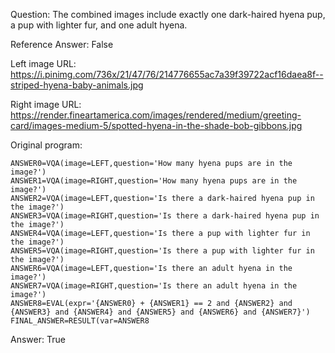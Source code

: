 Question: The combined images include exactly one dark-haired hyena pup, a pup with lighter fur, and one adult hyena.

Reference Answer: False

Left image URL: https://i.pinimg.com/736x/21/47/76/214776655ac7a39f39722acf16daea8f--striped-hyena-baby-animals.jpg

Right image URL: https://render.fineartamerica.com/images/rendered/medium/greeting-card/images-medium-5/spotted-hyena-in-the-shade-bob-gibbons.jpg

Original program:

```
ANSWER0=VQA(image=LEFT,question='How many hyena pups are in the image?')
ANSWER1=VQA(image=RIGHT,question='How many hyena pups are in the image?')
ANSWER2=VQA(image=LEFT,question='Is there a dark-haired hyena pup in the image?')
ANSWER3=VQA(image=RIGHT,question='Is there a dark-haired hyena pup in the image?')
ANSWER4=VQA(image=LEFT,question='Is there a pup with lighter fur in the image?')
ANSWER5=VQA(image=RIGHT,question='Is there a pup with lighter fur in the image?')
ANSWER6=VQA(image=LEFT,question='Is there an adult hyena in the image?')
ANSWER7=VQA(image=RIGHT,question='Is there an adult hyena in the image?')
ANSWER8=EVAL(expr='{ANSWER0} + {ANSWER1} == 2 and {ANSWER2} and {ANSWER3} and {ANSWER4} and {ANSWER5} and {ANSWER6} and {ANSWER7}')
FINAL_ANSWER=RESULT(var=ANSWER8
```
Answer: True

